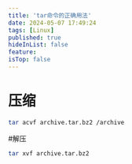 ```yaml
---
title: 'tar命令的正确用法'
date: 2024-05-07 17:49:24
tags: [Linux]
published: true
hideInList: false
feature: 
isTop: false
---
```

# 压缩
```bash
tar acvf archive.tar.bz2 /archive
```

#解压
```bash
tar xvf archive.tar.bz2
```